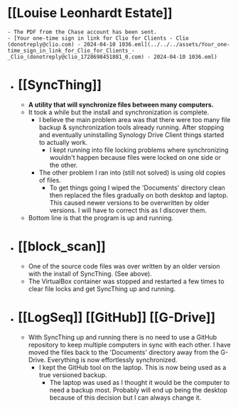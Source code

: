 # [[Louise Leonhardt Estate]]
	- The PDF from the Chase account has been sent.
	- [Your one-time sign in link for Clio for Clients - Clio (donotreply@clio.com) - 2024-04-10 1036.eml](../../../assets/Your_one-time_sign_in_link_for_Clio_for_Clients_-_Clio_(donotreply@clio_1728698451881_0.com) - 2024-04-10 1036.eml)
- # [[SyncThing]]
	- **A utility that will synchronize files between many computers.**
	- It took a while but the install and synchronization is complete.
		- I believe the main problem area was that there were too many file backup & synchronization tools already running.  After stopping and eventually uninstalling Synology Drive Client things started to actually work.
			- I kept running into file locking problems where synchronizing wouldn't happen because files were locked on one side or the other.
		- The other problem I ran into (still not solved) is using old copies of files.
			- To get things going I wiped the 'Documents' directory clean then replaced the files gradually on both desktop and laptop.  This caused newer versions to be overwritten by older versions.  I will have to correct this as I discover them.
	- Bottom line is that the program is up and running.
- # [[block_scan]]
	- One of the source code files was over written by an older version with the install of SyncThing. (See above).
	- The VirtualBox container was stopped and restarted a few times to clear file locks and get SyncThing up and running.
- # [[LogSeq]] [[GitHub]] [[G-Drive]]
	- With SyncThing up and running there is no need to use a GitHub repository to keep multiple computers in sync with each other.  I have moved the files back to the 'Documents' directory away from the G-Drive.  Everything is now effortlessly synchronized.
		- I kept the GitHub tool on the laptop.  This is now being used as a true versioned backup.
			- The laptop was used as I thought it would be the computer to need a backup most.  Probably will end up being the desktop because of this decision but I can always change it.